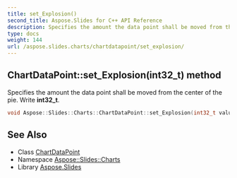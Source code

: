 ```yaml
---
title: set_Explosion()
second_title: Aspose.Slides for C++ API Reference
description: Specifies the amount the data point shall be moved from the center of the pie. Write int32_t.
type: docs
weight: 144
url: /aspose.slides.charts/chartdatapoint/set_explosion/
---
```

## ChartDataPoint::set_Explosion(int32_t) method


Specifies the amount the data point shall be moved from the center of the pie. Write **int32_t**.

```cpp
void Aspose::Slides::Charts::ChartDataPoint::set_Explosion(int32_t value) override
```

## See Also

* Class [ChartDataPoint](../)
* Namespace [Aspose::Slides::Charts](../../)
* Library [Aspose.Slides](../../../)